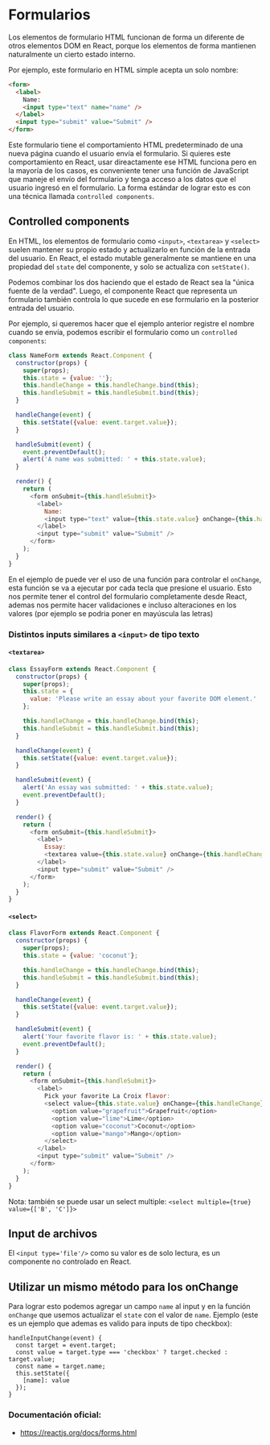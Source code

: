 # Formularios
Los elementos de formulario HTML funcionan de forma un diferente de otros elementos DOM en React, porque los elementos de forma mantienen naturalmente un cierto estado interno.

Por ejemplo, este formulario en HTML simple acepta un solo nombre:
```html
<form>
  <label>
    Name:
    <input type="text" name="name" />
  </label>
  <input type="submit" value="Submit" />
</form>
```

Este formulario tiene el comportamiento HTML predeterminado de una nueva página cuando el usuario envía el formulario.
Si quieres este comportamiento en React, usar direactamente ese HTML funciona pero en la mayoría de los casos, es conveniente tener una función de JavaScript que maneje el envío del formulario y tenga acceso a los datos que el usuario ingresó en el formulario.
La forma estándar de lograr esto es con una técnica llamada `controlled components`.

## Controlled components
En HTML, los elementos de formulario como `<input>`, `<textarea>` y `<select>` suelen mantener su propio estado y actualizarlo en función de la entrada del usuario. En React, el estado mutable generalmente se mantiene en una propiedad del `state` del componente, y solo se actualiza con `setState()`.

Podemos combinar los dos haciendo que el estado de React sea la "única fuente de la verdad".
Luego, el componente React que representa un formulario también controla lo que sucede en ese formulario en la posterior entrada del usuario.

Por ejemplo, si queremos hacer que el ejemplo anterior registre el nombre cuando se envía, podemos escribir el formulario como un `controlled components`:
```javascript
class NameForm extends React.Component {
  constructor(props) {
    super(props);
    this.state = {value: ''};
    this.handleChange = this.handleChange.bind(this);
    this.handleSubmit = this.handleSubmit.bind(this);
  }

  handleChange(event) {
    this.setState({value: event.target.value});
  }

  handleSubmit(event) {
    event.preventDefault();
    alert('A name was submitted: ' + this.state.value);
  }

  render() {
    return (
      <form onSubmit={this.handleSubmit}>
        <label>
          Name:
          <input type="text" value={this.state.value} onChange={this.handleChange} />
        </label>
        <input type="submit" value="Submit" />
      </form>
    );
  }
}
```
En el ejemplo de puede ver el uso de una función para controlar el `onChange`, esta función se va a ejecutar por cada tecla que presione el usuario.
Esto nos permite tener el control del formulario completamente desde React, ademas nos permite hacer validaciones e incluso alteraciones en los valores (por ejemplo se podria poner en mayúscula las letras)

### Distintos inputs similares a `<input>` de tipo texto

#### `<textarea>`
```javascript
class EssayForm extends React.Component {
  constructor(props) {
    super(props);
    this.state = {
      value: 'Please write an essay about your favorite DOM element.'
    };

    this.handleChange = this.handleChange.bind(this);
    this.handleSubmit = this.handleSubmit.bind(this);
  }

  handleChange(event) {
    this.setState({value: event.target.value});
  }

  handleSubmit(event) {
    alert('An essay was submitted: ' + this.state.value);
    event.preventDefault();
  }

  render() {
    return (
      <form onSubmit={this.handleSubmit}>
        <label>
          Essay:
          <textarea value={this.state.value} onChange={this.handleChange} />
        </label>
        <input type="submit" value="Submit" />
      </form>
    );
  }
}
```

#### `<select>`
```javascript
class FlavorForm extends React.Component {
  constructor(props) {
    super(props);
    this.state = {value: 'coconut'};

    this.handleChange = this.handleChange.bind(this);
    this.handleSubmit = this.handleSubmit.bind(this);
  }

  handleChange(event) {
    this.setState({value: event.target.value});
  }

  handleSubmit(event) {
    alert('Your favorite flavor is: ' + this.state.value);
    event.preventDefault();
  }

  render() {
    return (
      <form onSubmit={this.handleSubmit}>
        <label>
          Pick your favorite La Croix flavor:
          <select value={this.state.value} onChange={this.handleChange}>
            <option value="grapefruit">Grapefruit</option>
            <option value="lime">Lime</option>
            <option value="coconut">Coconut</option>
            <option value="mango">Mango</option>
          </select>
        </label>
        <input type="submit" value="Submit" />
      </form>
    );
  }
}
```

Nota: también se puede usar un select multiple: `<select multiple={true} value={['B', 'C']}>`

## Input de archivos
El `<input type='file'/>` como su valor es de solo lectura, es un componente no controlado en React.

## Utilizar un mismo método para los onChange
Para lograr esto podemos agregar un campo `name` al input y en la función `onChange` que usemos actualizar el `state` con el valor de `name`.
Ejemplo (este es un ejemplo que ademas es valido para inputs de tipo checkbox):
```
handleInputChange(event) {
  const target = event.target;
  const value = target.type === 'checkbox' ? target.checked : target.value;
  const name = target.name;
  this.setState({
    [name]: value
  });
}
```

### Documentación oficial:
- https://reactjs.org/docs/forms.html
